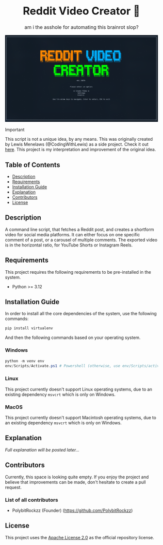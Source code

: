 <h1 align="center" style="text-align: center; font-size: 35px; font-weight: 700;">Reddit Video Creator 📱</h1>
<p align="center" style="text-align: center; font-size: 16px;">am i the asshole for automating this brainrot slop?</p>

![Reddit Video Creator Screenshot](screenshot.png)

> [!IMPORTANT]
> This script is not a unique idea, by any means. This was originally created by Lewis Menelaws (@CodingWithLewis) as a side project. Check it out <a href="https://github.com/elebumm/RedditVideoMakerBot" target="_blank">here</a>. This project is my interpretation and improvement of the original idea.

## Table of Contents

- [Description](#description)
- [Requirements](#requirements)
- [Installation Guide](#installation-guide)
- [Explanation](#explanation)
- [Contributors](#contributors)
- [License](#license)

## Description

A command line script, that fetches a Reddit post, and creates a shortform video for social media platforms. It can either focus on one specific comment of a post, or a carousel of multiple comments. The exported video is in the horizontal ratio, for YouTube Shorts or Instagram Reels.

## Requirements

This project requires the following requirements to be pre-installed in the system.

- Python >= 3.12

## Installation Guide

In order to install all the core dependencies of the system, use the following commands:

```powershell
pip install virtualenv
```

And then the following commands based on your operating system.

### Windows

```powershell
python -m venv env
env/Scripts/Activate.ps1 # Powershell (otherwise, use env/Scripts/activate.bat)
```

### Linux

This project currently doesn't support Linux operating systems, due to an existing dependency `msvcrt` which is only on Windows.

### MacOS

This project currently doesn't support Macintosh operating systems, due to an existing dependency `msvcrt` which is only on Windows.

## Explanation

*Full explanation will be posted later...*

## Contributors

Currently, this space is looking quite empty. If you enjoy the project and believe that improvements can be made, don't hesitate to create a pull request.

### List of all contributors

- PolybitRockzz (Founder) (https://github.com/PolybitRockzz)

## License

This project uses the <a href="https://www.apache.org/licenses/LICENSE-2.0" target="_blank">Apache License 2.0</a> as the official repository license.
